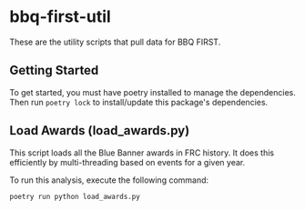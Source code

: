 
# bbq-first-util

These are the utility scripts that pull data for BBQ FIRST.

## Getting Started

To get started, you must have poetry installed to manage the dependencies. Then run `poetry lock` to install/update this package's dependencies.

## Load Awards (load_awards.py)

This script loads all the Blue Banner awards in FRC history. It does this efficiently by multi-threading based on events for a given year.

To run this analysis, execute the following command:
```
poetry run python load_awards.py
```

